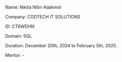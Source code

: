 Name: Nikita Nitin Adakmol

Company: CODTECH IT SOLUTIONS

ID: CT6WDHN

Domain: SQL

Duration: December 20th, 2024 to February 5th, 2025.

Mentor: -
